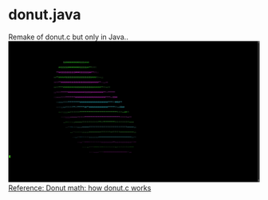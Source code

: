 # donut.java
Remake of donut.c but only in Java..  
![donut-gif](donut.gif)  
[Reference: Donut math: how donut.c works](https://www.a1k0n.net/2011/07/20/donut-math.html)
